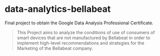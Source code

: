# data-analytics-bellabeat
Final project to obtain the Google Data Analysis Professional Certificate.
>This Project aims to analyze the conditions of use of consumers of smart devices that are not manufactured by Bellabeat in order to implement high-level recommendations and strategies for the Marketing of the Bellabeat company.
